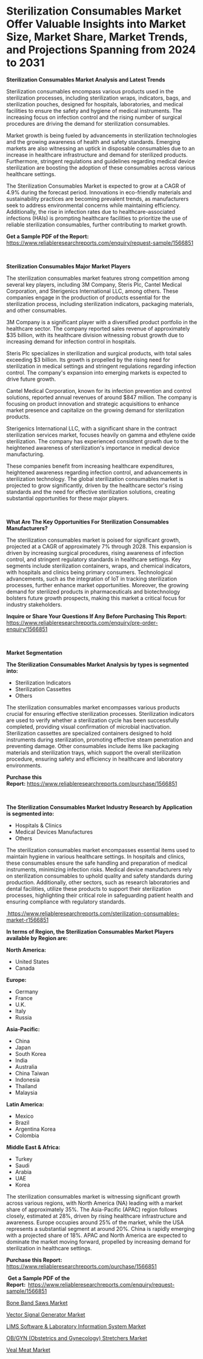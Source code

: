 <p><h1>Sterilization Consumables Market Offer Valuable Insights into Market Size, Market Share, Market Trends, and Projections Spanning from 2024 to 2031</h1></p><p><strong>Sterilization Consumables Market Analysis and Latest Trends</strong></p>
<p><p>Sterilization consumables encompass various products used in the sterilization processes, including sterilization wraps, indicators, bags, and sterilization pouches, designed for hospitals, laboratories, and medical facilities to ensure the safety and hygiene of medical instruments. The increasing focus on infection control and the rising number of surgical procedures are driving the demand for sterilization consumables.</p><p>Market growth is being fueled by advancements in sterilization technologies and the growing awareness of health and safety standards. Emerging markets are also witnessing an uptick in disposable consumables due to an increase in healthcare infrastructure and demand for sterilized products. Furthermore, stringent regulations and guidelines regarding medical device sterilization are boosting the adoption of these consumables across various healthcare settings.</p><p>The Sterilization Consumables Market is expected to grow at a CAGR of 4.9% during the forecast period. Innovations in eco-friendly materials and sustainability practices are becoming prevalent trends, as manufacturers seek to address environmental concerns while maintaining efficiency. Additionally, the rise in infection rates due to healthcare-associated infections (HAIs) is prompting healthcare facilities to prioritize the use of reliable sterilization consumables, further contributing to market growth.</p></p>
<p><strong>Get a Sample PDF of the Report:&nbsp;</strong> <a href="https://www.reliableresearchreports.com/enquiry/request-sample/1566851">https://www.reliableresearchreports.com/enquiry/request-sample/1566851</a></p>
<p>&nbsp;</p>
<p><strong>Sterilization Consumables Major Market Players</strong></p>
<p><p>The sterilization consumables market features strong competition among several key players, including 3M Company, Steris Plc, Cantel Medical Corporation, and Sterigenics International LLC, among others. These companies engage in the production of products essential for the sterilization process, including sterilization indicators, packaging materials, and other consumables.</p><p>3M Company is a significant player with a diversified product portfolio in the healthcare sector. The company reported sales revenue of approximately $35 billion, with its healthcare division witnessing robust growth due to increasing demand for infection control in hospitals. </p><p>Steris Plc specializes in sterilization and surgical products, with total sales exceeding $3 billion. Its growth is propelled by the rising need for sterilization in medical settings and stringent regulations regarding infection control. The company's expansion into emerging markets is expected to drive future growth.</p><p>Cantel Medical Corporation, known for its infection prevention and control solutions, reported annual revenues of around $847 million. The company is focusing on product innovation and strategic acquisitions to enhance market presence and capitalize on the growing demand for sterilization products.</p><p>Sterigenics International LLC, with a significant share in the contract sterilization services market, focuses heavily on gamma and ethylene oxide sterilization. The company has experienced consistent growth due to the heightened awareness of sterilization's importance in medical device manufacturing.</p><p>These companies benefit from increasing healthcare expenditures, heightened awareness regarding infection control, and advancements in sterilization technology. The global sterilization consumables market is projected to grow significantly, driven by the healthcare sector's rising standards and the need for effective sterilization solutions, creating substantial opportunities for these major players.</p></p>
<p>&nbsp;</p>
<p><strong>What Are The Key Opportunities For Sterilization Consumables Manufacturers?</strong></p>
<p><p>The sterilization consumables market is poised for significant growth, projected at a CAGR of approximately 7% through 2028. This expansion is driven by increasing surgical procedures, rising awareness of infection control, and stringent regulatory standards in healthcare settings. Key segments include sterilization containers, wraps, and chemical indicators, with hospitals and clinics being primary consumers. Technological advancements, such as the integration of IoT in tracking sterilization processes, further enhance market opportunities. Moreover, the growing demand for sterilized products in pharmaceuticals and biotechnology bolsters future growth prospects, making this market a critical focus for industry stakeholders.</p></p>
<p><strong>Inquire or Share Your Questions If Any Before Purchasing This Report:</strong> <a href="https://www.reliableresearchreports.com/enquiry/pre-order-enquiry/1566851">https://www.reliableresearchreports.com/enquiry/pre-order-enquiry/1566851</a></p>
<p>&nbsp;</p>
<p><strong>Market Segmentation</strong></p>
<p><strong>The Sterilization Consumables Market Analysis by types is segmented into:</strong></p>
<p><ul><li>Sterilization Indicators</li><li>Sterilization Cassettes</li><li>Others</li></ul></p>
<p><p>The sterilization consumables market encompasses various products crucial for ensuring effective sterilization processes. Sterilization indicators are used to verify whether a sterilization cycle has been successfully completed, providing visual confirmation of microbial inactivation. Sterilization cassettes are specialized containers designed to hold instruments during sterilization, promoting effective steam penetration and preventing damage. Other consumables include items like packaging materials and sterilization trays, which support the overall sterilization procedure, ensuring safety and efficiency in healthcare and laboratory environments.</p></p>
<p><strong>Purchase this Report:&nbsp;</strong><a href="https://www.reliableresearchreports.com/purchase/1566851">https://www.reliableresearchreports.com/purchase/1566851</a></p>
<p>&nbsp;</p>
<p><strong>The Sterilization Consumables Market Industry Research by Application is segmented into:</strong></p>
<p><ul><li>Hospitals & Clinics</li><li>Medical Devices Manufactures</li><li>Others</li></ul></p>
<p><p>The sterilization consumables market encompasses essential items used to maintain hygiene in various healthcare settings. In hospitals and clinics, these consumables ensure the safe handling and preparation of medical instruments, minimizing infection risks. Medical device manufacturers rely on sterilization consumables to uphold quality and safety standards during production. Additionally, other sectors, such as research laboratories and dental facilities, utilize these products to support their sterilization processes, highlighting their critical role in safeguarding patient health and ensuring compliance with regulatory standards.</p></p>
<p><a href="https://www.reliableresearchreports.com/sterilization-consumables-market-r1566851">&nbsp;https://www.reliableresearchreports.com/sterilization-consumables-market-r1566851</a></p>
<p><strong>In terms of Region, the Sterilization Consumables Market Players available by Region are:</strong></p>
<p>
    <p> <strong> North America: </strong>
        <ul>
            <li>United States</li>
            <li>Canada</li>
        </ul>
        </p> 
    <p> <strong> Europe: </strong>
        <ul>
            <li>Germany</li>
            <li>France</li>
            <li>U.K.</li>
            <li>Italy</li>
            <li>Russia</li>
        </ul>
        </p> 
    <p> <strong> Asia-Pacific: </strong>
        <ul>
            <li>China</li>
            <li>Japan</li>
            <li>South Korea</li>
            <li>India</li>
            <li>Australia</li>
            <li>China Taiwan</li>
            <li>Indonesia</li>
            <li>Thailand</li>
            <li>Malaysia</li>
        </ul>
        </p> 
    <p> <strong> Latin America: </strong>
        <ul>
            <li>Mexico</li>
            <li>Brazil</li>
            <li>Argentina Korea</li>
            <li>Colombia</li>
        </ul>
        </p> 
    <p> <strong> Middle East & Africa: </strong>
        <ul>
            <li>Turkey</li>
            <li>Saudi</li>
            <li>Arabia</li>
            <li>UAE</li>
            <li>Korea</li>
        </ul>
    </p>
    </p>
<p><p>The sterilization consumables market is witnessing significant growth across various regions, with North America (NA) leading with a market share of approximately 35%. The Asia-Pacific (APAC) region follows closely, estimated at 28%, driven by rising healthcare infrastructure and awareness. Europe occupies around 25% of the market, while the USA represents a substantial segment at around 20%. China is rapidly emerging with a projected share of 18%. APAC and North America are expected to dominate the market moving forward, propelled by increasing demand for sterilization in healthcare settings.</p></p>
<p><strong>Purchase this Report: </strong><a href="https://www.reliableresearchreports.com/purchase/1566851">https://www.reliableresearchreports.com/purchase/1566851</a></p>
<p>&nbsp;<strong>Get a Sample PDF of the Report:&nbsp;&nbsp;</strong><a href="https://www.reliableresearchreports.com/enquiry/request-sample/1566851">https://www.reliableresearchreports.com/enquiry/request-sample/1566851</a></p>
<p><strong></strong></p>
<p><p><a href="https://issuu.com/reportprime-2/docs/bone-band-saws-market-size-2030.ppt_cf1e728a8079c2">Bone Band Saws Market</a></p><p><a href="https://www.linkedin.com/pulse/vector-signal-generator-market-segmentation-geographical-regions-0rbre">Vector Signal Generator Market</a></p><p><a href="https://issuu.com/reportprime-2/docs/lims-software-laboratory-informatio_57fe8ffbb6a2d3">LIMS Software & Laboratory Information System Market</a></p><p><a href="https://github.com/ashepherd82/Market-Research-Report-List-6/blob/main/obgyn-obstetrics-and-gynecology-stretchers-market.md">OB/GYN (Obstetrics and Gynecology) Stretchers Market</a></p><p><a href="https://www.linkedin.com/pulse/unveiling-market-trends-global-veal-meat-growth-regional-dy92e">Veal Meat Market</a></p></p>
